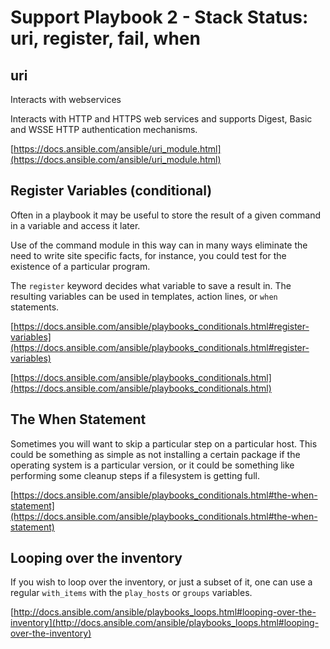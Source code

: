 # Support Playbook 2 - Stack Status: uri, register, fail, when

## uri

Interacts with webservices

Interacts with HTTP and HTTPS web services and supports Digest, Basic
and WSSE HTTP authentication mechanisms.

[https://docs.ansible.com/ansible/uri_module.html](https://docs.ansible.com/ansible/uri_module.html)

## Register Variables (conditional)

Often in a playbook it may be useful to store the result of a given
command in a variable and access it later.

Use of the command module in this way can in many ways eliminate
the need to write site specific facts, for instance, you could test
for the existence of a particular program.

The `register` keyword decides what variable to save a result in.
The resulting variables can be used in templates, action lines,
or `when` statements.

[https://docs.ansible.com/ansible/playbooks_conditionals.html#register-variables](https://docs.ansible.com/ansible/playbooks_conditionals.html#register-variables)

[https://docs.ansible.com/ansible/playbooks_conditionals.html](https://docs.ansible.com/ansible/playbooks_conditionals.html)

## The When Statement

Sometimes you will want to skip a particular step on a particular host.
This could be something as simple as not installing a certain package
if the operating system is a particular version, or it could be something like performing some cleanup steps if a filesystem is getting full.

[https://docs.ansible.com/ansible/playbooks_conditionals.html#the-when-statement](https://docs.ansible.com/ansible/playbooks_conditionals.html#the-when-statement)

## Looping over the inventory

If you wish to loop over the inventory, or just a subset of it, one can use a regular `with_items` with the `play_hosts` or `groups` variables.

[http://docs.ansible.com/ansible/playbooks_loops.html#looping-over-the-inventory](http://docs.ansible.com/ansible/playbooks_loops.html#looping-over-the-inventory)
